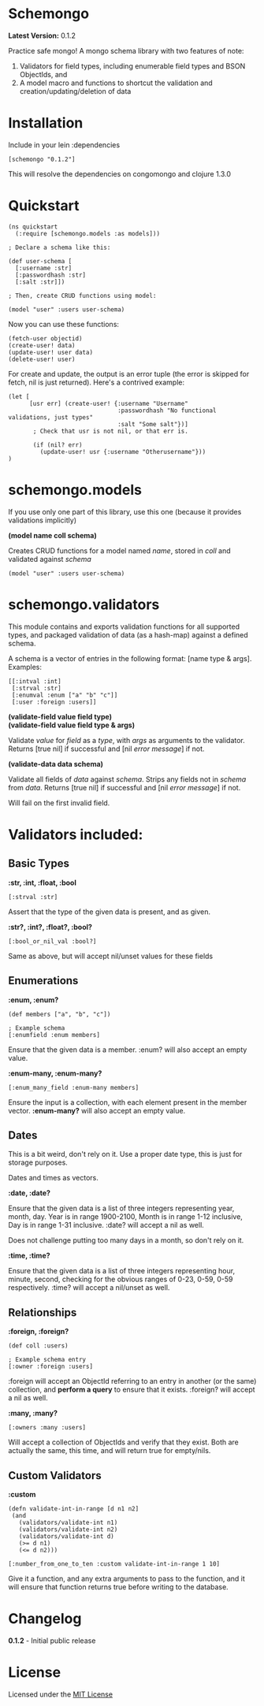 Schemongo
=============

**Latest Version:** 0.1.2

Practice safe mongo! A mongo schema library with two features of note:

1. Validators for field types, including enumerable field types and BSON ObjectIds, and
2. A model macro and functions to shortcut the validation and creation/updating/deletion of data

Installation
=============

Include in your lein :dependencies

    [schemongo "0.1.2"]

This will resolve the dependencies on congomongo and clojure 1.3.0

Quickstart
===============

    (ns quickstart
      (:require [schemongo.models :as models]))

    ; Declare a schema like this:

    (def user-schema [
      [:username :str]
      [:passwordhash :str]
      [:salt :str]])

    ; Then, create CRUD functions using model:

    (model "user" :users user-schema)

Now you can use these functions:

    (fetch-user objectid)
    (create-user! data)
    (update-user! user data)
    (delete-user! user)

For create and update, the output is an error tuple (the error is skipped for fetch, nil is just returned).
Here's a contrived example:

    (let [
          [usr err] (create-user! {:username "Username"
                                   :passwordhash "No functional validations, just types"
                                   :salt "Some salt"})]
           ; Check that usr is not nil, or that err is.

           (if (nil? err)
             (update-user! usr {:username "Otherusername"}))
    )


schemongo.models
==================

If you use only one part of this library, use this one (because it provides validations implicitly)

**(model name coll schema)**

Creates CRUD functions for a model named *name*, stored in *coll* and validated against *schema*

    (model "user" :users user-schema)

schemongo.validators
=====================

This module contains and exports validation functions for all supported types, and
packaged validation of data (as a hash-map) against a defined schema.

A schema is a vector of entries in the following format: [name type & args]. Examples:

    [[:intval :int]
     [:strval :str]
     [:enumval :enum ["a" "b" "c"]]
     [:user :foreign :users]]

**(validate-field value field type)**  
**(validate-field value field type & args)**

Validate *value* for *field* as a *type*, with *args* as arguments to the validator.
Returns [true nil] if successful and [nil *error message*] if not.

**(validate-data data schema)**

Validate all fields of *data* against *schema*. Strips any fields not in *schema* from *data*.
Returns [true nil] if successful and [nil *error message*] if not.

Will fail on the first invalid field.

Validators included:
=======================

Basic Types
------------

**:str, :int, :float, :bool**

    [:strval :str]

Assert that the type of the given data is present, and as given.

**:str?, :int?, :float?, :bool?**

    [:bool_or_nil_val :bool?]

Same as above, but will accept nil/unset values for these fields

Enumerations
----------------

**:enum, :enum?**

    (def members ["a", "b", "c"])

    ; Example schema
    [:enumfield :enum members]

Ensure that the given data is a member. :enum? will also accept an empty value.

**:enum-many, :enum-many?**

    [:enum_many_field :enum-many members]

Ensure the input is a collection, with each element present in the member vector.
**:enum-many?** will also accept an empty value.

Dates
------

This is a bit weird, don't rely on it. Use a proper date type, this is just for storage purposes.

Dates and times as vectors.

**:date, :date?**

Ensure that the given data is a list of three integers representing year, month, day.
Year is in range 1900-2100, Month is in range 1-12 inclusive, Day is in range 1-31 inclusive.
:date? will accept a nil as well.

Does not challenge putting too many days in a month, so don't rely on it.

**:time, :time?**

Ensure that the given data is a list of three integers representing hour, minute, second,
checking for the obvious ranges of 0-23, 0-59, 0-59 respectively.
:time? will accept a nil/unset as well.

Relationships
--------------

**:foreign, :foreign?**

    (def coll :users)

    ; Example schema entry
    [:owner :foreign :users]

:foreign will accept an ObjectId referring to an entry in another (or the same)
collection, and **perform a query** to ensure that it exists.
:foreign? will accept a nil as well.

**:many, :many?**

    [:owners :many :users]

Will accept a collection of ObjectIds and verify that they exist. Both are actually the
same, this time, and will return true for empty/nils.

Custom Validators
------------------

**:custom**

    (defn validate-int-in-range [d n1 n2]
     (and
       (validators/validate-int n1)
       (validators/validate-int n2)
       (validators/validate-int d)
       (>= d n1)
       (<= d n2)))

    [:number_from_one_to_ten :custom validate-int-in-range 1 10]

Give it a function, and any extra arguments to pass to the function, and it will ensure that function
returns true before writing to the database.

Changelog
=========

**0.1.2** - Initial public release

License
========

Licensed under the [MIT License](http://opensource.org/licenses/MIT)

